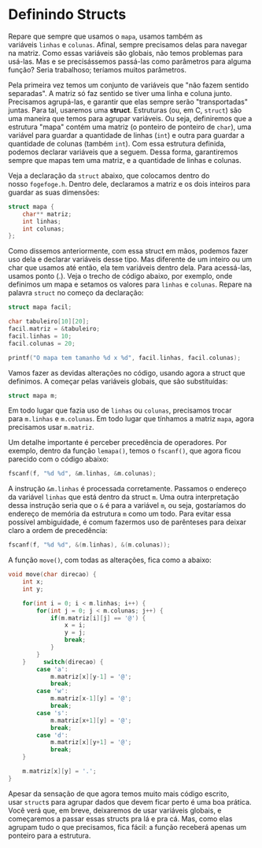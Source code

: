 # Definindo Structs

Repare que sempre que usamos o `mapa`, usamos também as variáveis `linhas` e `colunas`. Afinal, sempre precisamos delas para navegar na matriz. Como essas variáveis são globais, não temos problemas para usá-las. Mas e se precisássemos passá-las como parâmetros para alguma função? Seria trabalhoso; teríamos muitos parâmetros.

Pela primeira vez temos um conjunto de variáveis que "não fazem sentido separadas". A matriz só faz sentido se tiver uma linha e coluna junto. Precisamos agrupá-las, e garantir que elas sempre serão "transportadas" juntas. Para tal, usaremos uma **struct**. Estruturas (ou, em C, `struct`) são uma maneira que temos para agrupar variáveis. Ou seja, definiremos que a estrutura "mapa" contém uma matriz (o ponteiro de ponteiro de `char`), uma variável para guardar a quantidade de linhas (`int`) e outra para guardar a quantidade de colunas (também `int`). Com essa estrutura definida, podemos declarar variáveis que a seguem. Dessa forma, garantiremos sempre que mapas tem uma matriz, e a quantidade de linhas e colunas.

Veja a declaração da `struct` abaixo, que colocamos dentro do nosso `fogefoge.h`. Dentro dele, declaramos a matriz e os dois inteiros para guardar as suas dimensões:

```c
struct mapa {
    char** matriz;
    int linhas;
    int colunas; 
};
```

Como dissemos anteriormente, com essa struct em mãos, podemos fazer uso dela e declarar variáveis desse tipo. Mas diferente de um inteiro ou um char que usamos até então, ela tem variáveis dentro dela. Para acessá-las, usamos ponto (.). Veja o trecho de código abaixo, por exemplo, onde definimos um mapa e setamos os valores para `linhas` e `colunas`. Repare na palavra `struct` no começo da declaração:

```c
struct mapa facil;

char tabuleiro[10][20];
facil.matriz = &tabuleiro;
facil.linhas = 10;
facil.colunas = 20;

printf("O mapa tem tamanho %d x %d", facil.linhas, facil.colunas);
```

Vamos fazer as devidas alterações no código, usando agora a struct que definimos. A começar pelas variáveis globais, que são substituídas:

```c
struct mapa m;
```

Em todo lugar que fazia uso de `linhas` ou `colunas`, precisamos trocar para `m.linhas` e `m.colunas`. Em todo lugar que tínhamos a matriz `mapa`, agora precisamos usar `m.matriz`.

Um detalhe importante é perceber precedência de operadores. Por exemplo, dentro da função `lemapa()`, temos o `fscanf()`, que agora ficou parecido com o código abaixo:

```c
fscanf(f, "%d %d", &m.linhas, &m.colunas);
```

A instrução `&m.linhas` é processada corretamente. Passamos o endereço da variável `linhas` que está dentro da struct `m`. Uma outra interpretação dessa instrução seria que o `&` é para a variável `m`, ou seja, gostaríamos do endereço de memória da estrutura `m` como um todo. Para evitar essa possível ambiguidade, é comum fazermos uso de parênteses para deixar claro a ordem de precedência:

```c
fscanf(f, "%d %d", &(m.linhas), &(m.colunas));
```

A função `move()`, com todas as alterações, fica como a abaixo:

```c
void move(char direcao) {
    int x;
    int y;

    for(int i = 0; i < m.linhas; i++) {
        for(int j = 0; j < m.colunas; j++) {
            if(m.matriz[i][j] == '@') {
                x = i;
                y = j;
                break;
            }
        }
    }     switch(direcao) {
        case 'a':
            m.matriz[x][y-1] = '@';
            break;
        case 'w':
            m.matriz[x-1][y] = '@';
            break;
        case 's':
            m.matriz[x+1][y] = '@';
            break;
        case 'd':
            m.matriz[x][y+1] = '@';
            break;
    }

    m.matriz[x][y] = '.';
}
```

Apesar da sensação de que agora temos muito mais código escrito, usar `struct`s para agrupar dados que devem ficar perto é uma boa prática. Você verá que, em breve, deixaremos de usar variáveis globais, e começaremos a passar essas structs pra lá e pra cá. Mas, como elas agrupam tudo o que precisamos, fica fácil: a função receberá apenas um ponteiro para a estrutura.
